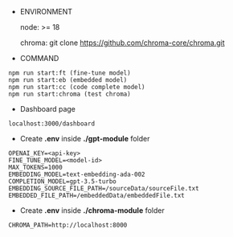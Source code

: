 - ENVIRONMENT

  node: >= 18

  chroma: git clone https://github.com/chroma-core/chroma.git

- COMMAND

```
npm run start:ft (fine-tune model)
npm run start:eb (embedded model)
npm run start:cc (code complete model)
npm run start:chroma (test chroma)
```

- Dashboard page

```
localhost:3000/dashboard
```

- Create **.env** inside **./gpt-module** folder

```
OPENAI_KEY=<api-key>
FINE_TUNE_MODEL=<model-id>
MAX_TOKENS=1000
EMBEDDING_MODEL=text-embedding-ada-002
COMPLETION_MODEL=gpt-3.5-turbo
EMBEDDING_SOURCE_FILE_PATH=/sourceData/sourceFile.txt
EMBEDDED_FILE_PATH=/embeddedData/embeddedFile.txt
```

- Create **.env** inside **./chroma-module** folder

```
CHROMA_PATH=http://localhost:8000
```
